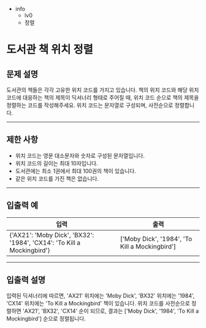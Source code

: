 - info
    - lv0
    - 정렬

# 도서관 책 위치 정렬
## 문제 설명
도서관의 책들은 각각 고유한 위치 코드를 가지고 있습니다. 책의 위치 코드와 해당 위치 코드에 대응하는 책의 제목이 딕셔너리 형태로 주어질 때, 위치 코드 순으로 책의 제목을 정렬하는 코드를 작성해주세요. 위치 코드는 문자열로 구성되며, 사전순으로 정렬합니다.

---

## 제한 사항

- 위치 코드는 영문 대소문자와 숫자로 구성된 문자열입니다.
- 위치 코드의 길이는 최대 10자입니다.
- 도서관에는 최소 1권에서 최대 100권의 책이 있습니다.
- 같은 위치 코드를 가진 책은 없습니다.

---

## 입출력 예

|   입력    | 출력 |
| --------- | ------ |
| {'AX21': 'Moby Dick', 'BX32': '1984', 'CX14': 'To Kill a Mockingbird'} | ['Moby Dick', '1984', 'To Kill a Mockingbird'] |

---

## 입출력 설명
입력된 딕셔너리에 따르면, 'AX21' 위치에는 'Moby Dick', 'BX32' 위치에는 '1984', 'CX14' 위치에는 'To Kill a Mockingbird' 책이 있습니다. 위치 코드를 사전순으로 정렬하면 'AX21', 'BX32', 'CX14' 순이 되므로, 결과는 ['Moby Dick', '1984', 'To Kill a Mockingbird'] 순으로 정렬됩니다.
